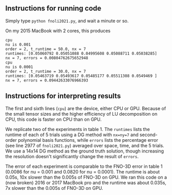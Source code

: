 ## Instructions for running code

Simply type `python fnoli2021.py`, and wait a minute or so.

On my 2015 MacBook with 2 cores, this produces

```
cpu
nu is 0.001
order = 2, t_runtime = 50.0, nx = 7
runtimes: [0.05060792 0.05051088 0.04995608 0.05088711 0.05038285]
nx = 7, errors = 0.00804762675652948
cpu
nu is 0.0001
order = 2, t_runtime = 30.0, nx = 7
runtimes: [0.05463719 0.05493617 0.05485177 0.05511308 0.0549469 ]
nx = 7, errors = 0.09442633076966393
```

## Instructions for interpreting results

The first and sixth lines (`cpu`) are the device, either CPU or GPU. Because of the small tensor sizes and the higher efficiency of LU decomposition on CPU, this code is faster on CPU than on GPU.

We replicate two of the experiments in table 1. The `runtimes` lists the runtime of each of 5 trials using a DG method with `nx=ny=7` and second-order polynomial basis functions, while `errors` lists the percentage error (see line 2977 of `fnoli2021.py`) averaged over space, time, and the 5 trials. We use a 14x14 DG method as the ground truth solution, though increasing the resolution doesn't significantly change the result of `errors`.

The error of each experiment is comparable to the FNO-3D error in table 1 (0.0086 for nu = 0.001 and 0.0820 for nu = 0.0001). The runtime is about 0.05s, 10x slower than the 0.005s of FNO-3D on GPU. We ran this code on a (now broken) 2016 or 2017 MacBook pro and the runtime was about 0.035s, 7x slower than the 0.005s of FNO-3D on GPU.